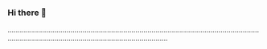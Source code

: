 ### Hi there 👋

...........................................................................................................................................................................................................